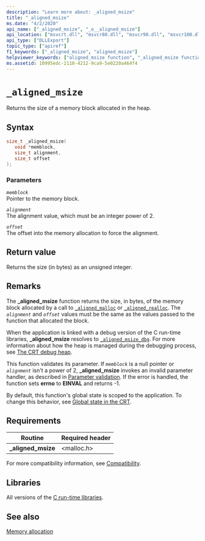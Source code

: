 ```yaml
---
description: "Learn more about: _aligned_msize"
title: "_aligned_msize"
ms.date: "4/2/2020"
api_name: ["_aligned_msize", "_o__aligned_msize"]
api_location: ["msvcrt.dll", "msvcr80.dll", "msvcr90.dll", "msvcr100.dll", "msvcr100_clr0400.dll", "msvcr110.dll", "msvcr110_clr0400.dll", "msvcr120.dll", "msvcr120_clr0400.dll", "ucrtbase.dll", "api-ms-win-crt-heap-l1-1-0.dll", "api-ms-win-crt-private-l1-1-0.dll"]
api_type: ["DLLExport"]
topic_type: ["apiref"]
f1_keywords: ["_aligned_msize", "aligned_msize"]
helpviewer_keywords: ["aligned_msize function", "_aligned_msize function"]
ms.assetid: 10995edc-2110-4212-9ca9-5e0220a464f4
---
```

# `_aligned_msize`

Returns the size of a memory block allocated in the heap.

## Syntax

```C
size_t _aligned_msize(
   void *memblock,
   size_t alignment,
   size_t offset
);
```

### Parameters

*`memblock`*\
Pointer to the memory block.

*`alignment`*\
The alignment value, which must be an integer power of 2.

*`offset`*\
The offset into the memory allocation to force the alignment.

## Return value

Returns the size (in bytes) as an unsigned integer.

## Remarks

The **_aligned_msize** function returns the size, in bytes, of the memory block allocated by a call to [`_aligned_malloc`](aligned-malloc.md) or [`_aligned_realloc`](aligned-realloc.md). The *`alignment`* and *`offset`* values must be the same as the values passed to the function that allocated the block.

When the application is linked with a debug version of the C run-time libraries, **_aligned_msize** resolves to [`_aligned_msize_dbg`](aligned-msize-dbg.md). For more information about how the heap is managed during the debugging process, see [The CRT debug heap](/visualstudio/debugger/crt-debug-heap-details).

This function validates its parameter. If *`memblock`* is a null pointer or *`alignment`* isn't a power of 2, **_aligned_msize** invokes an invalid parameter handler, as described in [Parameter validation](../parameter-validation.md). If the error is handled, the function sets **errno** to **EINVAL** and returns -1.

By default, this function's global state is scoped to the application. To change this behavior, see [Global state in the CRT](../global-state.md).

## Requirements

|Routine|Required header|
|-------------|---------------------|
|**_aligned_msize**|\<malloc.h>|

For more compatibility information, see [Compatibility](../compatibility.md).

## Libraries

All versions of the [C run-time libraries](../crt-library-features.md).

## See also

[Memory allocation](../memory-allocation.md)
